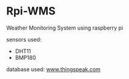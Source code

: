 # Rpi-WMS
Weather Monitoring System using raspberry pi

sensors used:
* DHT11
* BMP180

database used: www.thingspeak.com

